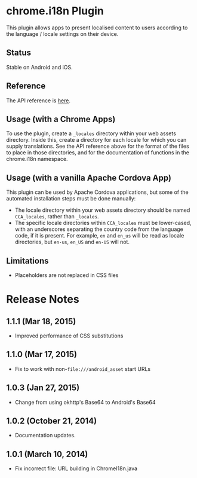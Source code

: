 # chrome.i18n Plugin

This plugin allows apps to present localised content to users according to the language / locale settings on their device.

## Status

Stable on Android and iOS.

## Reference

The API reference is [here](https://developer.chrome.com/apps/i18n.html).

## Usage (with a Chrome Apps)

To use the plugin, create a `_locales` directory within your web assets directory. Inside this, create a directory for each locale for which you can supply translations. See the API reference above for the format of the files to place in those directories, and for the documentation of functions in the chrome.i18n namespace.

## Usage (with a vanilla Apache Cordova App)

This plugin can be used by Apache Cordova applications, but some of the automated installation steps must be done manually:

  * The locale directory within your web assets directory should be named `CCA_locales`, rather than `_locales`.
  * The specific locale directories within `CCA_locales` must be lower-cased, with an underscores separating the country code from the language code, if it is present. For example, `en` and `en_us` will be read as locale directories, but `en-us`, `en_US` and `en-US` will not.

## Limitations

* Placeholders are not replaced in CSS files

# Release Notes
## 1.1.1 (Mar 18, 2015)
* Improved performance of CSS substitutions

## 1.1.0 (Mar 17, 2015)
* Fix to work with non-`file:///android_asset` start URLs

## 1.0.3 (Jan 27, 2015)
* Change from using okhttp's Base64 to Android's Base64

## 1.0.2 (October 21, 2014)
- Documentation updates.

## 1.0.1 (March 10, 2014)
- Fix incorrect file: URL building in ChromeI18n.java
